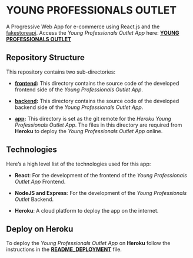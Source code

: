 # YOUNG PROFESSIONALS OUTLET

A Progressive Web App for e-commerce using React.js and the [fakestoreapi](https://fakestoreapi.com/).
Access the *Young Professionals Outlet App* here: [**YOUNG PROFESSIONALS OUTLET**](https://young-professionals-outlet.herokuapp.com/)



## Repository Structure

This repository contains two sub-directories:

* [**frontend**](https://github.com/katerina-tziala/young-professionals-outlet/tree/master/frontend)**:** This directory contains the source code of the developed frontend side of the *Young Professionals Outlet App*. 

* [**backend**](https://github.com/katerina-tziala/young-professionals-outlet/tree/master/backend)**:** This directory contains the source code of the developed backend side of the *Young Professionals Outlet App*. 

* [**app**](https://github.com/katerina-tziala/young-professionals-outlet/tree/master/app)**:** This directory is set as the git remote for the *Heroku Young Professionals Outlet App*. The files in this directory are required from **Heroku** to deploy the *Young Professionals Outlet App* online.

## Technologies

Here’s a high level list of the technologies used for this app:

* **React**: For the development of the frontend of the *Young Professionals Outlet App* Frontend.

* **NodeJS and Express**: For the development of the *Young Professionals Outlet* Backend.

* **Heroku**: A cloud platform to deploy the app on the internet.


## Deploy on Heroku

To deploy the *Young Professionals Outlet App* on **Heroku** follow the instructions in the [**README_DEPLOYMENT**](https://github.com/katerina-tziala/young-professionals-outlet/blob/master/README_DEPLOYMENT.md) file.